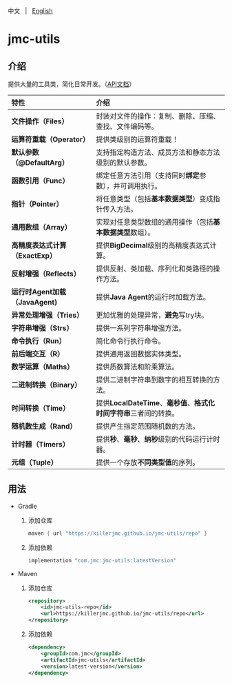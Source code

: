中文 &nbsp; | &nbsp; [English](README.md)

# jmc-utils

## 介绍

提供大量的工具类，简化日常开发。（[API文档](https://killerjmc.github.io/jmc-utils/docs)）

| 特性                             | 介绍                                                         |
| :------------------------------- | :----------------------------------------------------------- |
| **文件操作（Files）**            | 封装对文件的操作：复制、删除、压缩、查找、文件编码等。       |
| **运算符重载（Operator）**       | 提供类级别的运算符重载！                                     |
| **默认参数（@DefaultArg）**      | 支持指定构造方法、成员方法和静态方法级别的默认参数。         |
| **函数引用（Func）**             | 绑定任意方法引用（支持同时**绑定**参数），并可调用执行。     |
| **指针（Pointer）**              | 将任意类型（包括**基本数据类型**）变成指针传入方法。         |
| **通用数组（Array）**            | 实现对任意类型数组的通用操作（包括**基本数据类型**数组）。   |
| **高精度表达式计算（ExactExp）** | 提供**BigDecimal**级别的高精度表达式计算。                   |
| **反射增强（Reflects）**         | 提供反射、类加载、序列化和类路径的操作方法。                 |
| **运行时Agent加载（JavaAgent)**  | 提供**Java Agent**的运行时加载方法。                         |
| **异常处理增强（Tries）**        | 更加优雅的处理异常，**避免**写try块。                        |
| **字符串增强（Strs）**           | 提供一系列字符串增强方法。                                   |
| **命令执行（Run）**              | 简化命令行执行命令。                                         |
| **前后端交互（R）**              | 提供通用返回数据实体类型。                                   |
| **数学运算（Maths）**            | 提供质数算法和阶乘算法。                                     |
| **二进制转换（Binary）**         | 提供二进制字符串到数字的相互转换的方法。                     |
| **时间转换（Time）**             | 提供**LocalDateTime**、**毫秒值**、**格式化时间字符串**三者间的转换。 |
| **随机数生成（Rand）**           | 提供产生指定范围随机数的方法。                               |
| **计时器（Timers）**             | 提供**秒**、**毫秒**、**纳秒**级别的代码运行计时器。         |
| **元组（Tuple）**                | 提供一个存放**不同类型值**的序列。                           |




## 用法

+ Gradle

  1. 添加仓库

     ```groovy
     maven { url "https://killerjmc.github.io/jmc-utils/repo" }
     ```

  2. 添加依赖

     ```groovy
     implementation "com.jmc:jmc-utils:latestVersion"
     ```


+ Maven

  1. 添加仓库

     ```xml
     <repository>
         <id>jmc-utils-repo</id>
         <url>https://killerjmc.github.io/jmc-utils/repo</url>
     </repository>
     ```

  2. 添加依赖

     ```xml
     <dependency>
         <groupId>com.jmc</groupId>
         <artifactId>jmc-utils</artifactId>
         <version>latest-version</version>
     </dependency>
     ```
